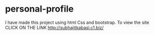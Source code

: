 # personal-profile
 I have made this project using html Css and bootstrap. To view the site CLICK ON THE LINK http://subhajitkabasi.c1.biz/
